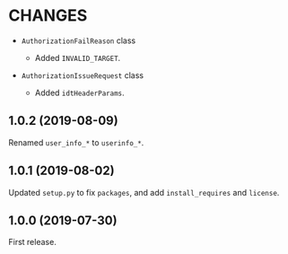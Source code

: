 CHANGES
=======

- `AuthorizationFailReason` class
    * Added `INVALID_TARGET`.

- `AuthorizationIssueRequest` class
    * Added `idtHeaderParams`.


1.0.2 (2019-08-09)
------------------

Renamed `user_info_*` to `userinfo_*`.


1.0.1 (2019-08-02)
------------------

Updated `setup.py` to fix `packages`, and add `install_requires` and `license`.


1.0.0 (2019-07-30)
------------------

First release.
